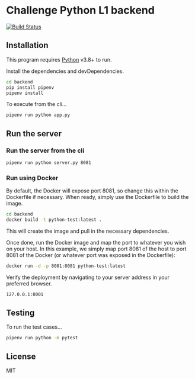 # Challenge Python L1 backend

[![Build Status](https://travis-ci.org/joemccann/dillinger.svg?branch=master)](https://travis-ci.org/joemccann/dillinger)

## Installation

This program requires [Python](https://www.python.org/) v3.8+ to run.

Install the dependencies and devDependencies.

```sh
cd backend
pip install pipenv
pipenv install
```

To execute from the cli...

```sh
pipenv run python app.py
```

## Run the server

### Run the server from the cli

```sh
pipenv run python server.py 8081
```

### Run using Docker

By default, the Docker will expose port 8081, so change this within the
Dockerfile if necessary. When ready, simply use the Dockerfile to
build the image.

```sh
cd backend
docker build -t python-test:latest .
```

This will create the image and pull in the necessary dependencies.

Once done, run the Docker image and map the port to whatever you wish on
your host. In this example, we simply map port 8081 of the host to
port 8081 of the Docker (or whatever port was exposed in the Dockerfile):

```sh
docker run -d -p 8081:8081 python-test:latest
```

Verify the deployment by navigating to your server address in
your preferred browser.

```sh
127.0.0.1:8001
```

## Testing

To run the test cases...

```sh
pipenv run python -m pytest
```

## License

MIT
